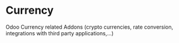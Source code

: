 Currency
========
 Odoo Currency related Addons (crypto currencies, rate conversion, integrations with third party applications,...)
 
